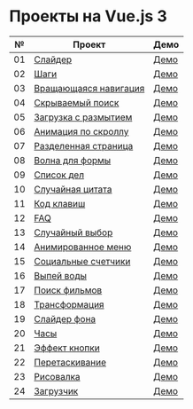 # Проекты на Vue.js 3

| №  | Проект                                                                                                     | Демо                                                  |
| -- | ---------------------------------------------------------------------------------------------------------- | ----------------------------------------------------- |
| 01 | [Слайдер](https://github.com/inteltone/Vue.js-3-projects/tree/master/01-expanding-cards)                   | [Демо](https://inteltone.ru/vue/expanding-cards/)     |
| 02 | [Шаги](https://github.com/inteltone/Vue.js-3-projects/tree/master/02-progress-steps)                       | [Демо](https://inteltone.ru/vue/progress-steps/)      |
| 03 | [Вращающаяся навигация](https://github.com/inteltone/Vue.js-3-projects/tree/master/03-rotating-navigation) | [Демо](https://inteltone.ru/vue/rotating-navigation/) |
| 04 | [Скрываемый поиск](https://github.com/inteltone/Vue.js-3-projects/tree/master/04-hidden-search-widget)     | [Демо](https://inteltone.ru/vue/hidden-search/)       |
| 05 | [Загрузка с размытием](https://github.com/inteltone/Vue.js-3-projects/tree/master/05-blurry-loading)       | [Демо](https://inteltone.ru/vue/blurry-loading/)      |
| 06 | [Анимация по скроллу](https://github.com/inteltone/Vue.js-3-projects/tree/master/06-scroll-animation)      | [Демо](https://inteltone.ru/vue/scroll-animation/)    |
| 07 | [Разделенная страница](https://github.com/inteltone/Vue.js-3-projects/tree/master/07-split-landing-page)   | [Демо](https://inteltone.ru/vue/split-page/)          |
| 08 | [Волна для формы](https://github.com/inteltone/Vue.js-3-projects/tree/master/08-form-wave)                 | [Демо](https://inteltone.ru/vue/form-wave/)           |
| 09 | [Список дел](https://github.com/inteltone/Vue.js-3-projects/tree/master/09-todo-list)                      | [Демо](https://inteltone.ru/vue/todo-list/)           |
| 10 | [Случайная цитата](https://github.com/inteltone/Vue.js-3-projects/tree/master/10-quotes)                   | [Демо](https://inteltone.ru/vue/quotes/)              |
| 11 | [Код клавиш](https://github.com/inteltone/Vue.js-3-projects/tree/master/11-event-keycodes)                 | [Демо](https://inteltone.ru/vue/event-keycodes/)      |
| 12 | [FAQ](https://github.com/inteltone/Vue.js-3-projects/tree/master/12-faq)                                   | [Демо](https://inteltone.ru/vue/faq/)                 |
| 13 | [Случайный выбор](https://github.com/inteltone/Vue.js-3-projects/tree/master/13-random-choice-picker)      | [Демо](https://inteltone.ru/vue/random-choice-picker/)|
| 14 | [Анимированное меню](https://github.com/inteltone/Vue.js-3-projects/tree/master/14-animated-navigation)    | [Демо](https://inteltone.ru/vue/animated-navigation/) |
| 15 | [Социальные счетчики](https://github.com/inteltone/Vue.js-3-projects/tree/master/15-counters)              | [Демо](https://inteltone.ru/vue/counters/)            |
| 16 | [Выпей воды](https://github.com/inteltone/Vue.js-3-projects/tree/master/16-drink-water)                    | [Демо](https://inteltone.ru/vue/drink-water/)         |
| 17 | [Поиск фильмов](https://github.com/inteltone/Vue.js-3-projects/tree/master/17-movie-app)                   | [Демо](https://inteltone.ru/vue/movie-app/)           |
| 18 | [Трансформация](https://github.com/inteltone/Vue.js-3-projects/tree/master/18-perspective-playground)      | [Демо](https://inteltone.ru/vue/transform/)           |
| 19 | [Слайдер фона](https://github.com/inteltone/Vue.js-3-projects/tree/master/19-background-slider)            | [Демо](https://inteltone.ru/vue/background-slider/)   |
| 20 | [Часы](https://github.com/inteltone/Vue.js-3-projects/tree/master/20-theme-clock)                          | [Демо](https://inteltone.ru/vue/theme-clock/)         |
| 21 | [Эффект кнопки](https://github.com/inteltone/Vue.js-3-projects/tree/master/21-button-ripple-effect)        | [Демо](https://inteltone.ru/vue/button-ripple-effect/)|
| 22 | [Перетаскивание](https://github.com/inteltone/Vue.js-3-projects/tree/master/22-drag-n-drop)                | [Демо](https://inteltone.ru/vue/drag-n-drop/)         |
| 23 | [Рисовалка](https://github.com/inteltone/Vue.js-3-projects/tree/master/23-drawing-app)                     | [Демо](https://inteltone.ru/vue/drawing-app/)         |
| 24 | [Загрузчик](https://github.com/inteltone/Vue.js-3-projects/tree/master/24-kinetic-loader)                  | [Демо](https://inteltone.ru/vue/kinetic-loader/)      |



